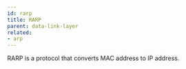 ```yaml
---
id: rarp
title: RARP
parent: data-link-layer
related:
- arp
---
```


RARP is a protocol that converts MAC address to IP address.
